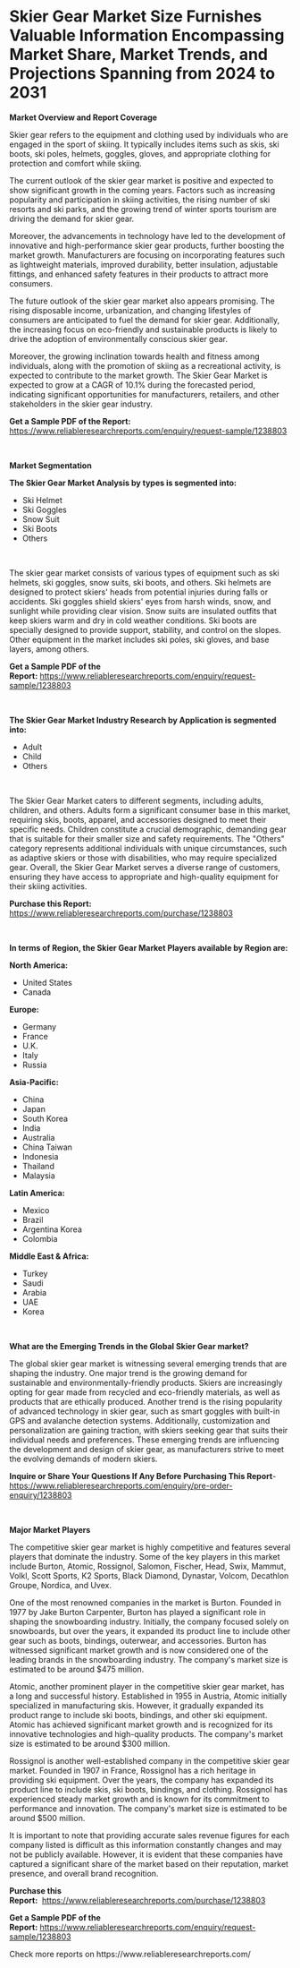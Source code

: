 <p><h1>Skier Gear Market Size Furnishes Valuable Information Encompassing Market Share, Market Trends, and Projections Spanning from 2024 to 2031</h1></p><p><strong>Market Overview and Report Coverage</strong></p>
<p><p>Skier gear refers to the equipment and clothing used by individuals who are engaged in the sport of skiing. It typically includes items such as skis, ski boots, ski poles, helmets, goggles, gloves, and appropriate clothing for protection and comfort while skiing.</p><p>The current outlook of the skier gear market is positive and expected to show significant growth in the coming years. Factors such as increasing popularity and participation in skiing activities, the rising number of ski resorts and ski parks, and the growing trend of winter sports tourism are driving the demand for skier gear.</p><p>Moreover, the advancements in technology have led to the development of innovative and high-performance skier gear products, further boosting the market growth. Manufacturers are focusing on incorporating features such as lightweight materials, improved durability, better insulation, adjustable fittings, and enhanced safety features in their products to attract more consumers.</p><p>The future outlook of the skier gear market also appears promising. The rising disposable income, urbanization, and changing lifestyles of consumers are anticipated to fuel the demand for skier gear. Additionally, the increasing focus on eco-friendly and sustainable products is likely to drive the adoption of environmentally conscious skier gear.</p><p>Moreover, the growing inclination towards health and fitness among individuals, along with the promotion of skiing as a recreational activity, is expected to contribute to the market growth. The Skier Gear Market is expected to grow at a CAGR of 10.1% during the forecasted period, indicating significant opportunities for manufacturers, retailers, and other stakeholders in the skier gear industry.</p></p>
<p><strong>Get a Sample PDF of the Report:</strong> <a href="https://www.reliableresearchreports.com/enquiry/request-sample/1238803">https://www.reliableresearchreports.com/enquiry/request-sample/1238803</a></p>
<p>&nbsp;</p>
<p><strong>Market Segmentation</strong></p>
<p><strong>The Skier Gear Market Analysis by types is segmented into:</strong></p>
<p><ul><li>Ski Helmet</li><li>Ski Goggles</li><li>Snow Suit</li><li>Ski Boots</li><li>Others</li></ul></p>
<p>&nbsp;</p>
<p><p>The skier gear market consists of various types of equipment such as ski helmets, ski goggles, snow suits, ski boots, and others. Ski helmets are designed to protect skiers' heads from potential injuries during falls or accidents. Ski goggles shield skiers' eyes from harsh winds, snow, and sunlight while providing clear vision. Snow suits are insulated outfits that keep skiers warm and dry in cold weather conditions. Ski boots are specially designed to provide support, stability, and control on the slopes. Other equipment in the market includes ski poles, ski gloves, and base layers, among others.</p></p>
<p><strong>Get a Sample PDF of the Report:</strong>&nbsp;<a href="https://www.reliableresearchreports.com/enquiry/request-sample/1238803">https://www.reliableresearchreports.com/enquiry/request-sample/1238803</a></p>
<p>&nbsp;</p>
<p><strong>The Skier Gear Market Industry Research by Application is segmented into:</strong></p>
<p><ul><li>Adult</li><li>Child</li><li>Others</li></ul></p>
<p>&nbsp;</p>
<p><p>The Skier Gear Market caters to different segments, including adults, children, and others. Adults form a significant consumer base in this market, requiring skis, boots, apparel, and accessories designed to meet their specific needs. Children constitute a crucial demographic, demanding gear that is suitable for their smaller size and safety requirements. The "Others" category represents additional individuals with unique circumstances, such as adaptive skiers or those with disabilities, who may require specialized gear. Overall, the Skier Gear Market serves a diverse range of customers, ensuring they have access to appropriate and high-quality equipment for their skiing activities.</p></p>
<p><strong>Purchase this Report:</strong>&nbsp; <a href="https://www.reliableresearchreports.com/purchase/1238803">https://www.reliableresearchreports.com/purchase/1238803</a></p>
<p>&nbsp;</p>
<p><strong>In terms of Region, the Skier Gear Market Players available by Region are:</strong></p>
<p>
    <p> <strong> North America: </strong>
        <ul>
            <li>United States</li>
            <li>Canada</li>
        </ul>
        </p> 
    <p> <strong> Europe: </strong>
        <ul>
            <li>Germany</li>
            <li>France</li>
            <li>U.K.</li>
            <li>Italy</li>
            <li>Russia</li>
        </ul>
        </p> 
    <p> <strong> Asia-Pacific: </strong>
        <ul>
            <li>China</li>
            <li>Japan</li>
            <li>South Korea</li>
            <li>India</li>
            <li>Australia</li>
            <li>China Taiwan</li>
            <li>Indonesia</li>
            <li>Thailand</li>
            <li>Malaysia</li>
        </ul>
        </p> 
    <p> <strong> Latin America: </strong>
        <ul>
            <li>Mexico</li>
            <li>Brazil</li>
            <li>Argentina Korea</li>
            <li>Colombia</li>
        </ul>
        </p> 
    <p> <strong> Middle East & Africa: </strong>
        <ul>
            <li>Turkey</li>
            <li>Saudi</li>
            <li>Arabia</li>
            <li>UAE</li>
            <li>Korea</li>
        </ul>
    </p>
    </p>
<p>&nbsp;</p>
<p><strong>What are the Emerging Trends in the Global Skier Gear market?</strong></p>
<p><p>The global skier gear market is witnessing several emerging trends that are shaping the industry. One major trend is the growing demand for sustainable and environmentally-friendly products. Skiers are increasingly opting for gear made from recycled and eco-friendly materials, as well as products that are ethically produced. Another trend is the rising popularity of advanced technology in skier gear, such as smart goggles with built-in GPS and avalanche detection systems. Additionally, customization and personalization are gaining traction, with skiers seeking gear that suits their individual needs and preferences. These emerging trends are influencing the development and design of skier gear, as manufacturers strive to meet the evolving demands of modern skiers.</p></p>
<p><strong>Inquire or Share Your Questions If Any Before Purchasing This Report</strong>- <a href="https://www.reliableresearchreports.com/enquiry/pre-order-enquiry/1238803">https://www.reliableresearchreports.com/enquiry/pre-order-enquiry/1238803</a></p>
<p>&nbsp;</p>
<p><strong>Major Market Players</strong></p>
<p><p>The competitive skier gear market is highly competitive and features several players that dominate the industry. Some of the key players in this market include Burton, Atomic, Rossignol, Salomon, Fischer, Head, Swix, Mammut, Volkl, Scott Sports, K2 Sports, Black Diamond, Dynastar, Volcom, Decathlon Groupe, Nordica, and Uvex.</p><p>One of the most renowned companies in the market is Burton. Founded in 1977 by Jake Burton Carpenter, Burton has played a significant role in shaping the snowboarding industry. Initially, the company focused solely on snowboards, but over the years, it expanded its product line to include other gear such as boots, bindings, outerwear, and accessories. Burton has witnessed significant market growth and is now considered one of the leading brands in the snowboarding industry. The company's market size is estimated to be around $475 million.</p><p>Atomic, another prominent player in the competitive skier gear market, has a long and successful history. Established in 1955 in Austria, Atomic initially specialized in manufacturing skis. However, it gradually expanded its product range to include ski boots, bindings, and other ski equipment. Atomic has achieved significant market growth and is recognized for its innovative technologies and high-quality products. The company's market size is estimated to be around $300 million.</p><p>Rossignol is another well-established company in the competitive skier gear market. Founded in 1907 in France, Rossignol has a rich heritage in providing ski equipment. Over the years, the company has expanded its product line to include skis, ski boots, bindings, and clothing. Rossignol has experienced steady market growth and is known for its commitment to performance and innovation. The company's market size is estimated to be around $500 million.</p><p>It is important to note that providing accurate sales revenue figures for each company listed is difficult as this information constantly changes and may not be publicly available. However, it is evident that these companies have captured a significant share of the market based on their reputation, market presence, and overall brand recognition.</p></p>
<p><strong>Purchase this Report:</strong>&nbsp;&nbsp;<a href="https://www.reliableresearchreports.com/purchase/1238803">https://www.reliableresearchreports.com/purchase/1238803</a></p>
<p></p>
<p><strong>Get a Sample PDF of the Report:</strong>&nbsp;<a href="https://www.reliableresearchreports.com/enquiry/request-sample/1238803">https://www.reliableresearchreports.com/enquiry/request-sample/1238803</a></p>
<p>Check more reports on https://www.reliableresearchreports.com/</p>